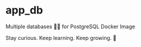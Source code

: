 # app_db

Multiple databases 🐳🐳 for PostgreSQL Docker Image


<!-- INSPIRATIONAL_QUOTE_START -->
Stay curious. Keep learning. Keep growing.
👻
<!-- INSPIRATIONAL_QUOTE_END -->
